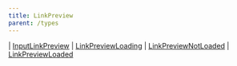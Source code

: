 ```yaml
---
title: LinkPreview
parent: /types
---
```


<div class="font-mono whitespace-pre"><span class="opacity-50">|</span> <a href="/gh/types/inputlinkpreview"  >InputLinkPreview</a>
<span class="opacity-50">|</span> <a href="/gh/types/linkpreviewloading"  >LinkPreviewLoading</a>
<span class="opacity-50">|</span> <a href="/gh/types/linkpreviewnotloaded"  >LinkPreviewNotLoaded</a>
<span class="opacity-50">|</span> <a href="/gh/types/linkpreviewloaded"  >LinkPreviewLoaded</a></div>


